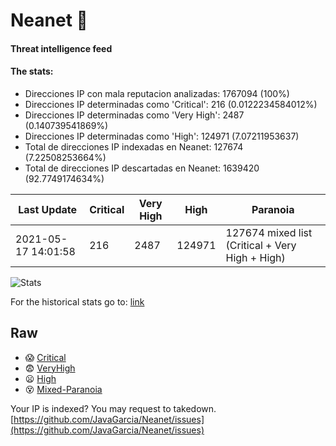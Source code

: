 # Neanet :hocho:
#### Threat intelligence feed
#### The stats:

- Direcciones IP con mala reputacion analizadas: 1767094 (100%)
- Direcciones IP determinadas como 'Critical':  216 (0.0122234584012%)
- Direcciones IP determinadas como 'Very High':  2487 (0.140739541869%)
- Direcciones IP determinadas como 'High':  124971 (7.07211953637)
- Total de direcciones IP indexadas en Neanet:  127674 (7.22508253664%)
- Total de direcciones IP descartadas en Neanet:  1639420 (92.7749174634%)

| Last Update | Critical | Very High | High | Paranoia |
| --- | --- | --- | --- | --- |
| 2021-05-17 14:01:58 | 216 | 2487 | 124971 | 127674 mixed list (Critical + Very High + High)|

![Stats](https://docs.google.com/spreadsheets/d/e/2PACX-1vSnaNMIXVabIpDJjufMlzH7poXnshF3mgd8Is1g9ytUEzVsP5my4Trn8f-xkoLLQ38xpL3HtmUexLo6/pubchart?oid=501124687&format=image)

For the historical stats go to: [link](/stats.csv)
## Raw
- :scream: [Critical](https://raw.githubusercontent.com/JavaGarcia/Neanet/master/blacklists/neanet_critical.txt)
- :fearful: [VeryHigh](https://raw.githubusercontent.com/JavaGarcia/Neanet/master/blacklists/neanet_veryHigh.txtt)
- :frowning: [High](https://raw.githubusercontent.com/JavaGarcia/Neanet/master/blacklists/neanet_high.txt)
- :dizzy_face: [Mixed-Paranoia](https://raw.githubusercontent.com/JavaGarcia/Neanet/master/blacklists/neanet_all.txt)


Your IP is indexed? You may request to takedown. [https://github.com/JavaGarcia/Neanet/issues](https://github.com/JavaGarcia/Neanet/issues)































































































































































































































































































































































































































































































































































































































































































































































































































































































































































































































































































































































































































































































































































































































































































































































































































































































































































































































































































































































































































































































































































































































































































































































































































































































































































































































































































































































































































































































































































































































































































































































































































































































































































































































































































































































































































































































































































































































































































































































































































































































































































































































































































































































































































































































































































































































































































































































































































































































































































































































































































































































































































































































































































































































































































































































































































































































































































































































































































































































































































































































































































































































































































































































































































































































































































































































